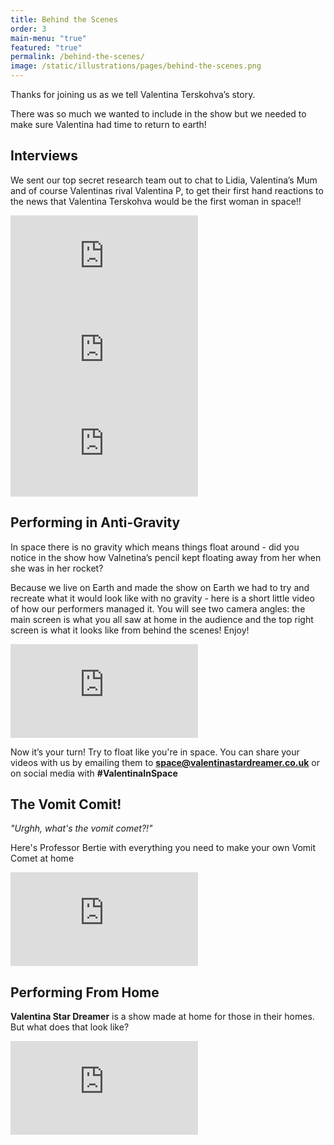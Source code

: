 ```yaml
---
title: Behind the Scenes
order: 3
main-menu: "true"
featured: "true" 
permalink: /behind-the-scenes/
image: /static/illustrations/pages/behind-the-scenes.png
---
```


<div class="text-center" markdown="1">

Thanks for joining us as we tell Valentina Terskohva’s story. 

There was so much we wanted to include in the show but we needed to make sure Valentina had time to return to earth! 

</div>

## Interviews

We sent our top secret research team out to chat to Lidia, Valentina’s Mum and of course Valentinas rival Valentina P, to get their first hand reactions to the news that Valentina Terskohva would be the first woman in space!! 

<div class="row">
  <div class="col-12 col-md-6 col-lg-4 mb-4">
    <!-- LIDIA -->
    <div class="embed-box">
      <iframe src="https://player.vimeo.com/video/541768733" frameborder="0" allow="autoplay; fullscreen; picture-in-picture" allowfullscreen></iframe>
    </div>
  </div>
  <div class="col-12 col-md-6 col-lg-4 mb-4">
    <!-- MUM -->
    <div class="embed-box">
      <iframe src="https://player.vimeo.com/video/541770018" frameborder="0" allow="autoplay; fullscreen; picture-in-picture" allowfullscreen></iframe>
    </div>
  </div>
  <div class="col-12 col-md-6 col-lg-4 mb-4 mx-auto">
    <div class="embed-box">
      <!-- VAL P -->
      <iframe src="https://player.vimeo.com/video/541771146" frameborder="0" allow="autoplay; fullscreen; picture-in-picture" allowfullscreen></iframe>
    </div>
  </div>
</div>

## Performing in Anti-Gravity

In space there is no gravity which means things float around - did you notice in the show how Valnetina’s pencil kept floating away from her when she was in her rocket? 

Because we live on Earth and made the show on Earth we had to try and recreate what it would look like with no gravity - here is a short little video of how our performers managed it. You will see two camera angles: the main screen is what you all saw at home in the audience and the top right screen is what it looks like from behind the scenes! Enjoy! 

<div class="col-12 col-md-10 offset-md-1 col-lg-8 offset-lg-2">
  <div class="embed-box mb-4">
    <iframe src="https://player.vimeo.com/video/541765497" frameborder="0" allow="autoplay; fullscreen; picture-in-picture" allowfullscreen></iframe>
  </div>
</div>

<div class="text-center px-5" markdown="1"> 

Now it’s your turn! Try to float like you're in space. You can share your videos with us by emailing them to **<space@valentinastardreamer.co.uk>** or on social media with **#ValentinaInSpace**

</div>

## The Vomit Comit!

<div markdown="1">

_"Urghh, what's the vomit comet?!"_

</div>

Here's Professor Bertie with everything you need to make your own Vomit Comet at home

<div class="col-12 col-md-10 offset-md-1 col-lg-8 offset-lg-2">
  <div class="embed-box mb-4">
    <iframe src="https://player.vimeo.com/video/541766334" frameborder="0" allow="autoplay; fullscreen; picture-in-picture" allowfullscreen></iframe>
  </div>
</div>

## Performing From Home

**Valentina Star Dreamer** is a show made at home for those in their homes. But what does that look like? 

<div class="col-12 col-md-10 offset-md-1 col-lg-8 offset-lg-2">
  <div class="embed-box mb-4">
    <iframe src="https://player.vimeo.com/video/541766152" frameborder="0" allow="autoplay; fullscreen; picture-in-picture" allowfullscreen></iframe>
  </div>
</div>